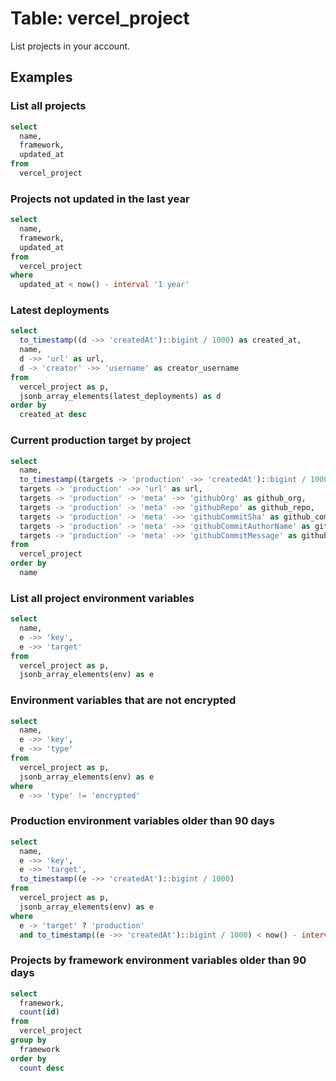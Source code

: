 # Table: vercel_project

List projects in your account.

## Examples

### List all projects

```sql
select
  name,
  framework,
  updated_at
from
  vercel_project
```

### Projects not updated in the last year

```sql
select
  name,
  framework,
  updated_at
from
  vercel_project
where
  updated_at < now() - interval '1 year'
```

### Latest deployments

```sql
select
  to_timestamp((d ->> 'createdAt')::bigint / 1000) as created_at,
  name,
  d ->> 'url' as url,
  d -> 'creator' ->> 'username' as creator_username
from
  vercel_project as p,
  jsonb_array_elements(latest_deployments) as d
order by
  created_at desc
```

### Current production target by project

```sql
select
  name,
  to_timestamp((targets -> 'production' ->> 'createdAt')::bigint / 1000) as created_at,
  targets -> 'production' ->> 'url' as url,
  targets -> 'production' -> 'meta' ->> 'githubOrg' as github_org,
  targets -> 'production' -> 'meta' ->> 'githubRepo' as github_repo,
  targets -> 'production' -> 'meta' ->> 'githubCommitSha' as github_commit_sha,
  targets -> 'production' -> 'meta' ->> 'githubCommitAuthorName' as github_commit_author_name,
  targets -> 'production' -> 'meta' ->> 'githubCommitMessage' as github_commit_message
from
  vercel_project
order by
  name
```

### List all project environment variables

```sql
select
  name,
  e ->> 'key',
  e ->> 'target'
from
  vercel_project as p,
  jsonb_array_elements(env) as e
```

### Environment variables that are not encrypted

```sql
select
  name,
  e ->> 'key',
  e ->> 'type'
from
  vercel_project as p,
  jsonb_array_elements(env) as e
where
  e ->> 'type' != 'encrypted'
```

### Production environment variables older than 90 days

```sql
select
  name,
  e ->> 'key',
  e ->> 'target',
  to_timestamp((e ->> 'createdAt')::bigint / 1000)
from
  vercel_project as p,
  jsonb_array_elements(env) as e
where
  e -> 'target' ? 'production'
  and to_timestamp((e ->> 'createdAt')::bigint / 1000) < now() - interval '90 days'
```

### Projects by framework environment variables older than 90 days

```sql
select
  framework,
  count(id)
from
  vercel_project
group by
  framework
order by
  count desc
```
